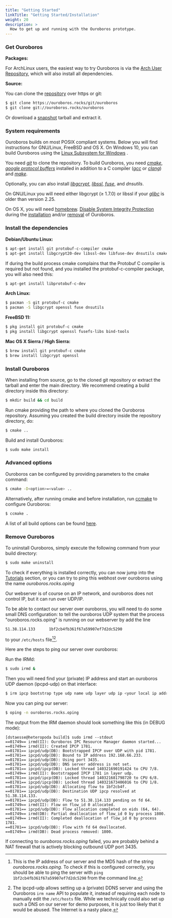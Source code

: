 ```yaml
---
title: "Getting Started"
linkTitle: "Getting Started/Installation"
weight: 20
description: >
  How to get up and running with the Ouroboros prototype.
---
```


### Get Ouroboros

**Packages:**

For ArchLinux users, the easiest way to try Ouroboros is via the [Arch
User Repository](https://aur.archlinux.org/packages/ouroboros-git/),
which will also install all dependencies.

**Source:**

You can clone the [repository](/cgit/ouroboros) over https or
git:

```bash
$ git clone https://ouroboros.rocks/git/ouroboros
$ git clone git://ouroboros.rocks/ouroboros
```

Or download a [snapshot](/cgit/ouroboros/) tarball and extract it.

### System requirements

Ouroboros builds on most POSIX compliant systems. Below you will find
instructions for GNU/Linux, FreeBSD and OS X. On Windows 10, you can
build Ouroboros using the [Linux Subsystem for
Windows](https://docs.microsoft.com/en-us/windows/wsl/install-win10) .

You need [*git*](https://git-scm.com/) to clone the
repository. To build Ouroboros, you need [*cmake*](https://cmake.org/),
[*google protocol buffers*](https://github.com/protobuf-c/protobuf-c)
installed in addition to a C compiler ([*gcc*](https://gcc.gnu.org/) or
[*clang*](https://clang.llvm.org/)) and
[*make*](https://www.gnu.org/software/make/).

Optionally, you can also install
[*libgcrypt*](https://gnupg.org/software/libgcrypt/index.html),
[*libssl*](https://www.openssl.org/),
[*fuse*](https://github.com/libfuse), and *dnsutils*.

On GNU/Linux you will need either libgcrypt (≥ 1.7.0) or libssl if your
[*glibc*](https://www.gnu.org/software/libc/) is older than version
2.25.

On OS X, you will need [homebrew](https://brew.sh/).
[Disable System Integrity Protection](https://developer.apple.com/library/content/documentation/Security/Conceptual/System_Integrity_Protection_Guide/ConfiguringSystemIntegrityProtection/ConfiguringSystemIntegrityProtection.html)
during the
[installation](#install)
and/or
[removal](#remove)
of Ouroboros.

### Install the dependencies

**Debian/Ubuntu Linux:**

```bash
$ apt-get install git protobuf-c-compiler cmake
$ apt-get install libgcrypt20-dev libssl-dev libfuse-dev dnsutils cmake-curses-gui
```

If during the build process cmake complains that the Protobuf C
compiler is required but not found, and you installed the
protobuf-c-compiler package, you will also need this:

```bash
$ apt-get install libprotobuf-c-dev
```

**Arch Linux:**

```bash
$ pacman -S git protobuf-c cmake
$ pacman -S libgcrypt openssl fuse dnsutils
```

**FreeBSD 11:**

```bash
$ pkg install git protobuf-c cmake
$ pkg install libgcrypt openssl fusefs-libs bind-tools
```

**Mac OS X Sierra / High Sierra:**

```bash
$ brew install git protobuf-c cmake
$ brew install libgcrypt openssl
```

### Install Ouroboros

When installing from source, go to the cloned git repository or
extract the tarball and enter the main directory.  We recommend
creating a build directory inside this directory:

```bash
$ mkdir build && cd build
```

Run cmake providing the path to where you cloned the Ouroboros
repository. Assuming you created the build directory inside the
repository directory, do:

```bash
$ cmake ..
```

Build and install Ouroboros:

```bash
$ sudo make install
```

### Advanced options

Ouroboros can be configured by providing parameters to the cmake
command:

```bash
$ cmake -D<option>=<value> ..
```

Alternatively, after running cmake and before installation, run
[ccmake](https://cmake.org/cmake/help/latest/manual/ccmake.1.html) to
configure Ouroboros:

```bash
$ ccmake .
```

A list of all build options can be found [here](/docs/reference/compopt).

### Remove Ouroboros

To uninstall Ouroboros, simply execute the following command from your
build directory:

```bash
$ sudo make uninstall
```

To check if everything is installed correctly, you can now jump into
the [Tutorials](../../tutorials/) section, or you can try to ping this
webhost over ouroboros using the name _ouroboros.rocks.oping_

Our webserver is of course on an IP network, and ouroboros does not
control IP, but it can run over UDP/IP.

To be able to contact our server over ouroboros, you will need to do
some small DNS configuration: to tell the ouroboros UDP system that
the process "ouroboros.rocks.oping" is running on our webserver by
add the line

```
51.38.114.133      1bf2cb4fb361f67a59907ef7d2dc5290
```

to your ```/etc/hosts``` file[^1][^2].

Here are the steps to ping our server over ouroboros:

Run the IRMd:

```bash
$ sudo irmd &
```
Then you will need find your (private) IP address and start an ouroboros UDP
daemon (ipcpd-udp) on that interface:
```bash
$ irm ipcp bootstrap type udp name udp layer udp ip <your local ip address>
```

Now you can ping our server:

```bash
$ oping -n ouroboros.rocks.oping
```

The output from the IRM daemon should look something like this (in DEBUG mode):
```
[dstaesse@heteropoda build]$ sudo irmd --stdout
==01749== irmd(II): Ouroboros IPC Resource Manager daemon started...
==01749== irmd(II): Created IPCP 1781.
==01781== ipcpd/udp(DB): Bootstrapped IPCP over UDP with pid 1781.
==01781== ipcpd/udp(DB): Bound to IP address 192.168.66.233.
==01781== ipcpd/udp(DB): Using port 3435.
==01781== ipcpd/udp(DB): DNS server address is not set.
==01781== ipcpd/ipcp(DB): Locked thread 140321690191424 to CPU 7/8.
==01749== irmd(II): Bootstrapped IPCP 1781 in layer udp.
==01781== ipcpd/ipcp(DB): Locked thread 140321681798720 to CPU 6/8.
==01781== ipcpd/ipcp(DB): Locked thread 140321673406016 to CPU 1/8.
==01781== ipcpd/udp(DB): Allocating flow to 1bf2cb4f.
==01781== ipcpd/udp(DB): Destination UDP ipcp resolved at 51.38.114.133.
==01781== ipcpd/udp(DB): Flow to 51.38.114.133 pending on fd 64.
==01749== irmd(II): Flow on flow_id 0 allocated.
==01781== ipcpd/udp(DB): Flow allocation completed on eids (64, 64).
==01749== irmd(DB): Partial deallocation of flow_id 0 by process 1800.
==01749== irmd(II): Completed deallocation of flow_id 0 by process 1781.
==01781== ipcpd/udp(DB): Flow with fd 64 deallocated.
==01749== irmd(DB): Dead process removed: 1800.
```

If connecting to _ouroboros.rocks.oping_ failed, you are probably
behind a NAT firewall that is actively blocking outbound UDP port
3435.

[^1]: This is the IP address of our server and the MD5 hash of the
      string _ouroboros.rocks.oping_. To check if this is configured
      correctly, you should be able to ping the server with ```ping
      1bf2cb4fb361f67a59907ef7d2dc5290``` from the command line.

[^2]: The ipcpd-udp allows setting up a (private) DDNS server and
      using the Ouroboros ```irm name``` API to populate it, instead
      of requiring each node to manually edit the ```/etc/hosts```
      file. While we technically could also set up such a DNS on our
      server for demo purposes, it is just too likely that it would be
      abused. The Internet is a nasty place.

